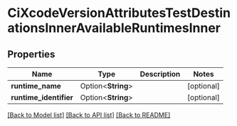 # CiXcodeVersionAttributesTestDestinationsInnerAvailableRuntimesInner

## Properties

Name | Type | Description | Notes
------------ | ------------- | ------------- | -------------
**runtime_name** | Option<**String**> |  | [optional]
**runtime_identifier** | Option<**String**> |  | [optional]

[[Back to Model list]](../README.md#documentation-for-models) [[Back to API list]](../README.md#documentation-for-api-endpoints) [[Back to README]](../README.md)


